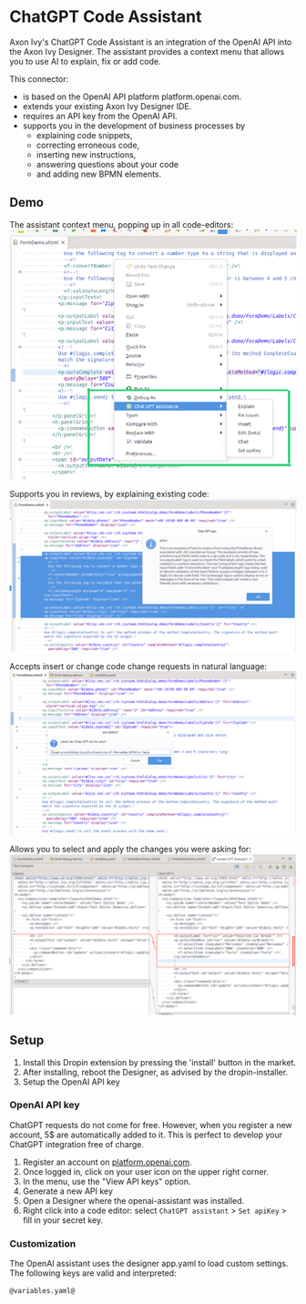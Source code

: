 # ChatGPT Code Assistant

Axon Ivy's ChatGPT Code Assistant is an integration of the OpenAI API into the Axon Ivy Designer. The assistant provides a context menu that allows you to use AI to explain, fix or add code.  

This connector:
- is based on the OpenAI API platform platform.openai.com.
- extends your existing Axon Ivy Designer IDE.
- requires an API key from the OpenAI API.
- supports you in the development of business processes by 
    - explaining code snippets, 
    - correcting erroneous code, 
    - inserting new instructions, 
    - answering questions about your code 
    - and adding new BPMN elements.


## Demo

The assistant context menu, popping up in all code-editors:
![context](docs/chat-gpt-context.png)

Supports you in reviews, by explaining existing code:
![explain](docs/chat-gpt-explain.png)

Accepts insert or change code change requests in natural language:
![explain](docs/chat-gpt-insert.png)

Allows you to select and apply the changes you were asking for:
![explain](docs/chat-gpt-insert-review.png)

## Setup

1. Install this Dropin extension by pressing the 'install' button in the market.
2. After installing, reboot the Designer, as advised by the dropin-installer.
3. Setup the OpenAI API key

### OpenAI API key

ChatGPT requests do not come for free. However, when you register a new account,
 5$ are automatically added to it. This is perfect to develop your ChatGPT integration free of charge.

1. Register an account on [platform.openai.com](https://platform.openai.com/overview).
2. Once logged in, click on your user icon on the upper right corner.
3. In the menu, use the "View API keys" option.
4. Generate a new API key
5. Open a Designer where the openai-assistant was installed.
6. Right click into a code editor: select `ChatGPT assistant` > `Set apiKey` > fill in your secret key.

### Customization

The OpenAI assistant uses the designer app.yaml to load custom settings.
The following keys are valid and interpreted:

```
@variables.yaml@
```

